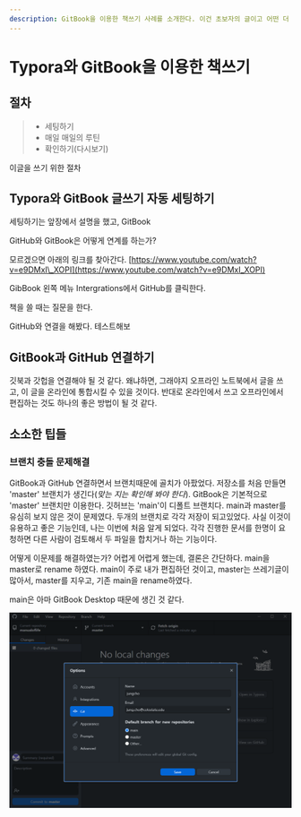 ```yaml
---
description: GitBook을 이용한 책쓰기 사례를 소개한다. 이건 초보자의 글이고 어떤 더 낫은 방법이 있는 지 모르겠다.
---
```


# Typora와 GitBook을 이용한 책쓰기

## 절차

> - 세팅하기
> - 매일 매일의 루틴
> - 확인하기(다시보기)

이글을 쓰기 위한 절차

## Typora와 GitBook 글쓰기 자동 세팅하기

세팅하기는 앞장에서 설명을 했고, GitBook

GitHub와 GitBook은 어떻게 연계를 하는가?

모르겠으면 아래의 링크를 찾아간다. [https://www.youtube.com/watch?v=e9DMxI\_XOPI](https://www.youtube.com/watch?v=e9DMxI_XOPI)

GibBook 왼쪽 메뉴 Intergrations에서 GitHub를 클릭한다.

책을 쓸 때는 질문을 한다.

GitHub와 연결을 해봤다. 테스트해보

## GitBook과 GitHub 연결하기

깃북과 갓헙을 연결해야 될 것 같다. 왜냐하면, 그래야지 오프라인 노트북에서 글을 쓰고, 이 글을 온라인에 통합시킬 수 있을 것이다. 반대로 온라인에서 쓰고 오프라인에서 편집하는 것도 하나의 좋은 방법이 될 것 같다.

## 소소한 팁들

### 브랜치 충돌 문제해결

GitBook과 GitHub 연결하면서 브랜치때문에 골치가 아팠었다. 저장소를 처음 만들면 'master' 브랜치가 생긴다\(_맞는 지는 확인해 봐야 한다_\). GitBook은 기본적으로 'master' 브랜치만 이용한다. 깃허브는 'main'이 디폴트 브랜치다. main과 master를 유심히 보지 않은 것이 문제였다. 두개의 브랜치로 각각 저장이 되고있었다. 사실 이것이 유용하고 좋은 기능인데, 나는 이번에 처음 알게 되었다. 각각 진행한 문서를 한명이 요청하면 다른 사람이 검토해서 두 파일을 합치거나 하는 기능이다.

어떻게 이문제를 해결하였는가? 어렵게 어렵게 했는데, 결론은 간단하다. main을 master로 rename 하였다. main이 주로 내가 편집하던 것이고, master는 쓰레기글이 많아서, master를 지우고, 기존 main을 rename하였다.

main은 아마 GitBook Desktop 때문에 생긴 것 같다.



![image-20210414200050920](gitbook.assets/image-20210414200050920.png)